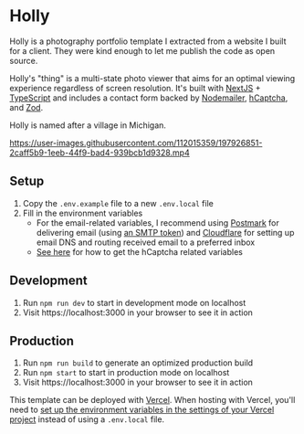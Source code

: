 # Holly

Holly is a photography portfolio template I extracted from a website I built for a client. They were kind enough to let me publish the code as open source.

Holly's "thing" is a multi-state photo viewer that aims for an optimal viewing experience regardless of screen resolution. It's built with [NextJS](https://nextjs.org) + [TypeScript](https://typescriptlang.org) and includes a contact form backed by [Nodemailer](https://nodemailer.com/), [hCaptcha](https://www.hcaptcha.com/), and [Zod](https://github.com/colinhacks/zod).

Holly is named after a village in Michigan.

https://user-images.githubusercontent.com/112015359/197926851-2caff5b9-1eeb-44f9-bad4-939bcb1d9328.mp4


## Setup

1. Copy the `.env.example` file to a new `.env.local` file
2. Fill in the environment variables
   - For the email-related variables, I recommend using [Postmark](https://postmarkapp.com/) for delivering email (using [an SMTP token](https://postmarkapp.com/developer/user-guide/send-email-with-smtp)) and [Cloudflare](https://www.cloudflare.com/products/email-routing/) for setting up email DNS and routing received email to a preferred inbox
   - [See here](https://docs.hcaptcha.com/switch#get-your-hcaptcha-sitekey-and-secret-key) for how to get the hCaptcha related variables

## Development

1. Run `npm run dev` to start in development mode on localhost
2. Visit https://localhost:3000 in your browser to see it in action

## Production

1. Run `npm run build` to generate an optimized production build
2. Run `npm start` to start in production mode on localhost
3. Visit https://localhost:3000 in your browser to see it in action

This template can be deployed with [Vercel](https://vercel.com). When hosting with Vercel, you'll need to [set up the environment variables in the settings of your Vercel project](https://vercel.com/docs/concepts/projects/environment-variables) instead of using a `.env.local` file.
